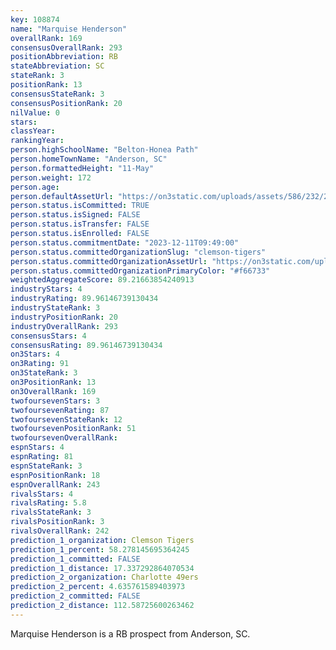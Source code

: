 ```yaml
---
key: 108874
name: "Marquise Henderson"
overallRank: 169
consensusOverallRank: 293
positionAbbreviation: RB
stateAbbreviation: SC
stateRank: 3
positionRank: 13
consensusStateRank: 3
consensusPositionRank: 20
nilValue: 0
stars: 
classYear: 
rankingYear: 
person.highSchoolName: "Belton-Honea Path"
person.homeTownName: "Anderson, SC"
person.formattedHeight: "11-May"
person.weight: 172
person.age: 
person.defaultAssetUrl: "https://on3static.com/uploads/assets/586/232/232586.png"
person.status.isCommitted: TRUE
person.status.isSigned: FALSE
person.status.isTransfer: FALSE
person.status.isEnrolled: FALSE
person.status.commitmentDate: "2023-12-11T09:49:00"
person.status.committedOrganizationSlug: "clemson-tigers"
person.status.committedOrganizationAssetUrl: "https://on3static.com/uploads/assets/883/149/149883.svg"
person.status.committedOrganizationPrimaryColor: "#f66733"
weightedAggregateScore: 89.21663854240913
industryStars: 4
industryRating: 89.96146739130434
industryStateRank: 3
industryPositionRank: 20
industryOverallRank: 293
consensusStars: 4
consensusRating: 89.96146739130434
on3Stars: 4
on3Rating: 91
on3StateRank: 3
on3PositionRank: 13
on3OverallRank: 169
twofoursevenStars: 3
twofoursevenRating: 87
twofoursevenStateRank: 12
twofoursevenPositionRank: 51
twofoursevenOverallRank: 
espnStars: 4
espnRating: 81
espnStateRank: 3
espnPositionRank: 18
espnOverallRank: 243
rivalsStars: 4
rivalsRating: 5.8
rivalsStateRank: 3
rivalsPositionRank: 3
rivalsOverallRank: 242
prediction_1_organization: Clemson Tigers
prediction_1_percent: 58.278145695364245
prediction_1_committed: FALSE
prediction_1_distance: 17.337292864070534
prediction_2_organization: Charlotte 49ers
prediction_2_percent: 4.635761589403973
prediction_2_committed: FALSE
prediction_2_distance: 112.58725600263462
---
```

Marquise Henderson is a RB prospect from Anderson, SC.